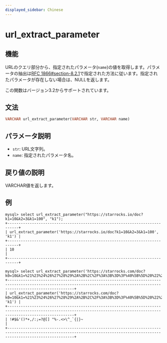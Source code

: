 ```yaml
---
displayed_sidebar: Chinese
---
```


# url_extract_parameter

## 機能

URLのクエリ部分から、指定されたパラメータ(`name`)の値を取得します。パラメータの抽出は[RFC 1866#section-8.2.1](https://datatracker.ietf.org/doc/html/rfc1866.html#section-8.2.1)で指定された方法に従います。指定されたパラメータが存在しない場合は、NULLを返します。

この関数はバージョン3.2からサポートされています。

## 文法

```haskell
VARCHAR url_extract_parameter(VARCHAR str, VARCHAR name)
```

## パラメータ説明

- `str`: URL文字列。
- `name`: 指定されたパラメータ名。

## 戻り値の説明

VARCHAR値を返します。

## 例

```plaintext
mysql> select url_extract_parameter("https://starrocks.io/doc?k1=10&k2=3&k1=100", "k1");
+---------------------------------------------------------------------------+
| url_extract_parameter('https://starrocks.io/doc?k1=10&k2=3&k1=100', 'k1') |
+---------------------------------------------------------------------------+
| 10                                                                        |
+---------------------------------------------------------------------------+

mysql> select url_extract_parameter('https://starrocks.com/doc?k0=10&k1=%21%23%24%26%27%28%29%2A%2B%2C%2F%3A%3B%3D%3F%40%5B%5D%20%22%25%2D%2E%3C%3E%5C%5E%5F%60%7B%7C%7D%7E&k2','k1');
+--------------------------------------------------------------------------------------------------------------------------------------------------------------------------+
| url_extract_parameter('https://starrocks.com/doc?k0=10&k1=%21%23%24%26%27%28%29%2A%2B%2C%2F%3A%3B%3D%3F%40%5B%5D%20%22%25%2D%2E%3C%3E%5C%5E%5F%60%7B%7C%7D%7E&k2', 'k1') |
+--------------------------------------------------------------------------------------------------------------------------------------------------------------------------+
| !#$&'()*+,/:;=?@[] "%-.<>\^_`{|}~                                                                                                                                        |
+--------------------------------------------------------------------------------------------------------------------------------------------------------------------------+
```
